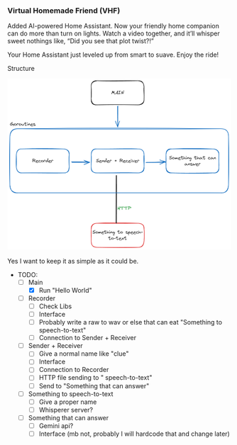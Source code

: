 ### Virtual Homemade Friend (VHF)

Added AI-powered Home Assistant. Now your friendly home companion can do more than turn on lights. Watch a video together, and it’ll whisper sweet nothings like, “Did you see that plot twist?!” 

Your Home Assistant just leveled up from smart to suave. Enjoy the ride!

Structure

![Project Structure](images/first_structure.png)

Yes I want to keep it as simple as it could be.

- TODO:
	- [ ] Main
		- [x] Run "Hello World"
	- [ ] Recorder
		- [ ] Check Libs
		- [ ] Interface
		- [ ] Probably write a raw to wav or else that can eat "Something to speech-to-text"
		- [ ] Connection to Sender + Receiver
	- [ ] Sender + Receiver
		- [ ] Give a normal name like "clue" 
		- [ ] Interface
		- [ ] Connection to Recorder
		- [ ] HTTP file sending to " speech-to-text"
		- [ ] Send to "Something that can answer" 
	- [ ] Something to speech-to-text
		- [ ] Give a proper name
		- [ ] Whisperer server?
	- [ ] Something that can answer
		- [ ] Gemini api?
		- [ ] Interface (mb not, probably I will hardcode that and change later)
